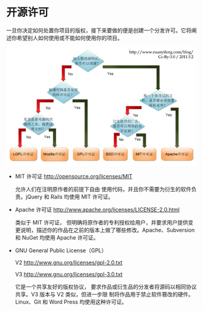 # 开源许可

一旦你决定如何处置你项目的版权，接下来要做的便是创建一个分发许可。它将阐述你希望别人如何使用或不能如何使用你的项目。

<img src="./figures/开源许可.jpg" />

+ MIT 许可证 http://opensource.org/licenses/MIT

  允许人们在注明原作者的前提下自由 使用代码，并且你不需要为衍生的软件负责。jQuery 和 Rails 均使用 MIT 许可证。 

+ Apache 许可证 http://www.apache.org/licenses/LICENSE-2.0.html

  类似于 MIT 许可证， 但明确将原作者的专利授权给用户，并要求用户提供变更说明，描述你的作品在之前的版本上做了哪些修改。Apache、Subversion 和 NuGet 均使用 Apache 许可证。 

+ GNU General Public License（GPL）

  V2 http://www.gnu.org/licenses/gpl-2.0.txt

  V3 http://www.gnu.org/licenses/gpl-3.0.txt

  它是一个共享友好的版权协议， 要求作品或衍生品的分发者将源码以相同协议共享。V3 版本与 V2 类似，但进一步限 制将作品用于禁止软件篡改的硬件。Linux、Git 和 Word Press 均使用这种许可证。 